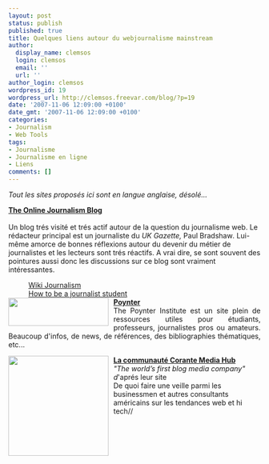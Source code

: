 ```yaml
---
layout: post
status: publish
published: true
title: Quelques liens autour du webjournalisme mainstream
author:
  display_name: clemsos
  login: clemsos
  email: ''
  url: ''
author_login: clemsos
wordpress_id: 19
wordpress_url: http://clemsos.freevar.com/blog/?p=19
date: '2007-11-06 12:09:00 +0100'
date_gmt: '2007-11-06 12:09:00 +0100'
categories:
- Journalism
- Web Tools
tags:
- Journalisme
- Journalisme en ligne
- Liens
comments: []
---
```

<p><span style="font-style: italic;">Tout les sites proposés ici sont en langue anglaise, désolé...</span><b></p>
<p><a href="http://onlinejournalismblog.com/">The Online Journalism Blog</a><br /></b><br />Un blog trés visité et trés actif autour de la question du journalisme web. Le rédacteur principal est un journaliste du <span style="font-style: italic;">UK Gazette, </span>Paul Bradshaw<span style="font-style: italic;">. </span>Lui-même amorce de bonnes réflexions autour du devenir du métier de journalistes et les lecteurs sont trés réactifs. A vrai dire, se sont souvent des pointures aussi donc les discussions sur ce blog sont vraiment intéressantes.
<div style="margin-left: 40px;"><a href="http://wikijournalism.pbwiki.com/">Wiki Journalism</a><br /><a href="http://howtobeajournalismstudent.pbwiki.com/">How to be a journalist student</a></div>
<div class="snap_preview">
<div style="text-align: justify;"><a onblur="try {parent.deselectBloggerImageGracefully();} catch(e) {}" href="http://www.poynter.org/graphics/logo_top.jpg"><img style="margin: 0pt 10px 10px 0pt; float: left; cursor: pointer; width: 200px; height: 56px;" src="http://www.poynter.org/graphics/logo_top.jpg" alt="" border="0" /></a><a style="font-weight: bold;" href="http://www.poynter.org/">Poynter</a><br />The Poynter Institute est un site plein de ressources utiles pour étudiants, professeurs, journalistes pros ou amateurs. Beaucoup d'infos, de news, de références, des bibliographies thématiques, etc...</p>
<p></div>
<p><a onblur="try {parent.deselectBloggerImageGracefully();} catch(e) {}" href="http://www.corante.com/img/corante_head_logo2.gif"><img style="margin: 0pt 10px 10px 0pt; float: left; cursor: pointer; width: 200px;" src="http://www.corante.com/img/corante_head_logo2.gif" alt="" border="0" /></a><a style="font-weight: bold;" href="http://media.corante.com/about.php">La communauté Corante Media Hub</a><br /><span style="font-style: italic;">"The world’s first blog media company" d</span>'aprés leur site<br />De quoi faire une veille parmi les businessmen et autres consultants américains sur les tendances web et hi tech//</div>
